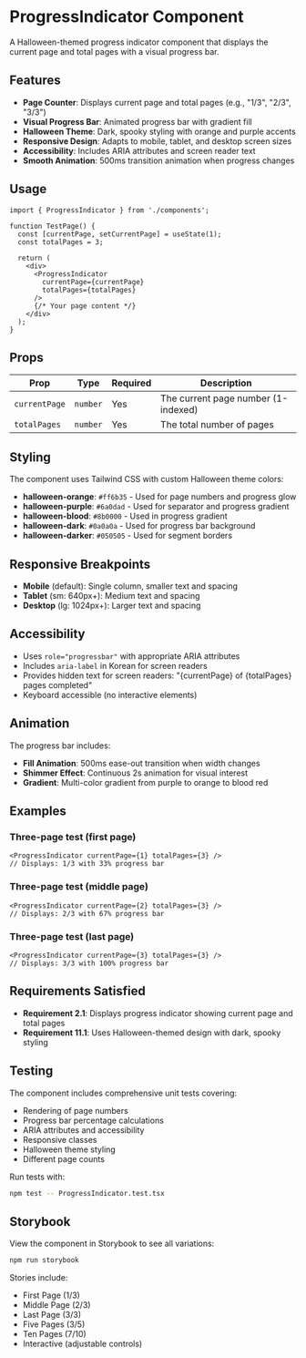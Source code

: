 # ProgressIndicator Component

A Halloween-themed progress indicator component that displays the current page and total pages with a visual progress bar.

## Features

- **Page Counter**: Displays current page and total pages (e.g., "1/3", "2/3", "3/3")
- **Visual Progress Bar**: Animated progress bar with gradient fill
- **Halloween Theme**: Dark, spooky styling with orange and purple accents
- **Responsive Design**: Adapts to mobile, tablet, and desktop screen sizes
- **Accessibility**: Includes ARIA attributes and screen reader text
- **Smooth Animation**: 500ms transition animation when progress changes

## Usage

```tsx
import { ProgressIndicator } from './components';

function TestPage() {
  const [currentPage, setCurrentPage] = useState(1);
  const totalPages = 3;

  return (
    <div>
      <ProgressIndicator 
        currentPage={currentPage} 
        totalPages={totalPages} 
      />
      {/* Your page content */}
    </div>
  );
}
```

## Props

| Prop | Type | Required | Description |
|------|------|----------|-------------|
| `currentPage` | `number` | Yes | The current page number (1-indexed) |
| `totalPages` | `number` | Yes | The total number of pages |

## Styling

The component uses Tailwind CSS with custom Halloween theme colors:

- **halloween-orange**: `#ff6b35` - Used for page numbers and progress glow
- **halloween-purple**: `#6a0dad` - Used for separator and progress gradient
- **halloween-blood**: `#8b0000` - Used in progress gradient
- **halloween-dark**: `#0a0a0a` - Used for progress bar background
- **halloween-darker**: `#050505` - Used for segment borders

## Responsive Breakpoints

- **Mobile** (default): Single column, smaller text and spacing
- **Tablet** (sm: 640px+): Medium text and spacing
- **Desktop** (lg: 1024px+): Larger text and spacing

## Accessibility

- Uses `role="progressbar"` with appropriate ARIA attributes
- Includes `aria-label` in Korean for screen readers
- Provides hidden text for screen readers: "{currentPage} of {totalPages} pages completed"
- Keyboard accessible (no interactive elements)

## Animation

The progress bar includes:
- **Fill Animation**: 500ms ease-out transition when width changes
- **Shimmer Effect**: Continuous 2s animation for visual interest
- **Gradient**: Multi-color gradient from purple to orange to blood red

## Examples

### Three-page test (first page)
```tsx
<ProgressIndicator currentPage={1} totalPages={3} />
// Displays: 1/3 with 33% progress bar
```

### Three-page test (middle page)
```tsx
<ProgressIndicator currentPage={2} totalPages={3} />
// Displays: 2/3 with 67% progress bar
```

### Three-page test (last page)
```tsx
<ProgressIndicator currentPage={3} totalPages={3} />
// Displays: 3/3 with 100% progress bar
```

## Requirements Satisfied

- **Requirement 2.1**: Displays progress indicator showing current page and total pages
- **Requirement 11.1**: Uses Halloween-themed design with dark, spooky styling

## Testing

The component includes comprehensive unit tests covering:
- Rendering of page numbers
- Progress bar percentage calculations
- ARIA attributes and accessibility
- Responsive classes
- Halloween theme styling
- Different page counts

Run tests with:
```bash
npm test -- ProgressIndicator.test.tsx
```

## Storybook

View the component in Storybook to see all variations:
```bash
npm run storybook
```

Stories include:
- First Page (1/3)
- Middle Page (2/3)
- Last Page (3/3)
- Five Pages (3/5)
- Ten Pages (7/10)
- Interactive (adjustable controls)
